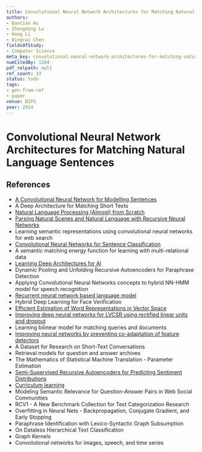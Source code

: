 ```yaml
---
title: Convolutional Neural Network Architectures for Matching Natural Language Sentences
authors:
- Baotian Hu
- Zhengdong Lu
- Hang Li
- Qingcai Chen
fieldsOfStudy:
- Computer Science
meta_key: convolutional-neural-network-architectures-for-matching-natural-language-sentences
numCitedBy: 1104
pdf_relpath: null
ref_count: 33
status: todo
tags:
- gen-from-ref
- paper
venue: NIPS
year: 2014
---
```


# Convolutional Neural Network Architectures for Matching Natural Language Sentences

## References

- [A Convolutional Neural Network for Modelling Sentences](./a-convolutional-neural-network-for-modelling-sentences.md)
- A Deep Architecture for Matching Short Texts
- [Natural Language Processing (Almost) from Scratch](./natural-language-processing-almost-from-scratch.md)
- [Parsing Natural Scenes and Natural Language with Recursive Neural Networks](./parsing-natural-scenes-and-natural-language-with-recursive-neural-networks.md)
- Learning semantic representations using convolutional neural networks for web search
- [Convolutional Neural Networks for Sentence Classification](./convolutional-neural-networks-for-sentence-classification.md)
- A semantic matching energy function for learning with multi-relational data
- [Learning Deep Architectures for AI](./learning-deep-architectures-for-ai.md)
- Dynamic Pooling and Unfolding Recursive Autoencoders for Paraphrase Detection
- Applying Convolutional Neural Networks concepts to hybrid NN-HMM model for speech recognition
- [Recurrent neural network based language model](./recurrent-neural-network-based-language-model.md)
- Hybrid Deep Learning for Face Verification
- [Efficient Estimation of Word Representations in Vector Space](./efficient-estimation-of-word-representations-in-vector-space.md)
- [Improving deep neural networks for LVCSR using rectified linear units and dropout](./improving-deep-neural-networks-for-lvcsr-using-rectified-linear-units-and-dropout.md)
- Learning bilinear model for matching queries and documents
- [Improving neural networks by preventing co-adaptation of feature detectors](./improving-neural-networks-by-preventing-co-adaptation-of-feature-detectors.md)
- A Dataset for Research on Short-Text Conversations
- Retrieval models for question and answer archives
- The Mathematics of Statistical Machine Translation - Parameter Estimation
- [Semi-Supervised Recursive Autoencoders for Predicting Sentiment Distributions](./semi-supervised-recursive-autoencoders-for-predicting-sentiment-distributions.md)
- [Curriculum learning](./curriculum-learning.md)
- Modeling Semantic Relevance for Question-Answer Pairs in Web Social Communities
- RCV1 - A New Benchmark Collection for Text Categorization Research
- Overfitting in Neural Nets - Backpropagation, Conjugate Gradient, and Early Stopping
- Paraphrase Identification with Lexico-Syntactic Graph Subsumption
- On Dataless Hierarchical Text Classification
- Graph Kernels
- Convolutional networks for images, speech, and time series
